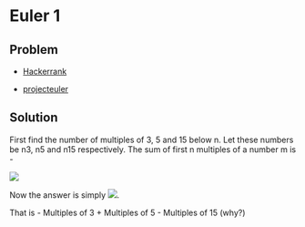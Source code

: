 # Euler 1

## Problem 
- [Hackerrank](https://www.hackerrank.com/contests/projecteuler/challenges/euler001/problem)

- [projecteuler](https://projecteuler.net/problem=1)

## Solution
First find the number of multiples of 3, 5 and 15 below n.
Let these numbers be n3, n5 and n15 respectively.
The sum of first n multiples of a number m is - 

<img src="http://www.sciweavers.org/upload/Tex2Img_1563358638/render.png">

Now the answer is simply <img src="http://www.sciweavers.org/upload/Tex2Img_1563358759/render.png">. 

That is - Multiples of 3 + Multiples of 5 - Multiples of 15 (why?)

